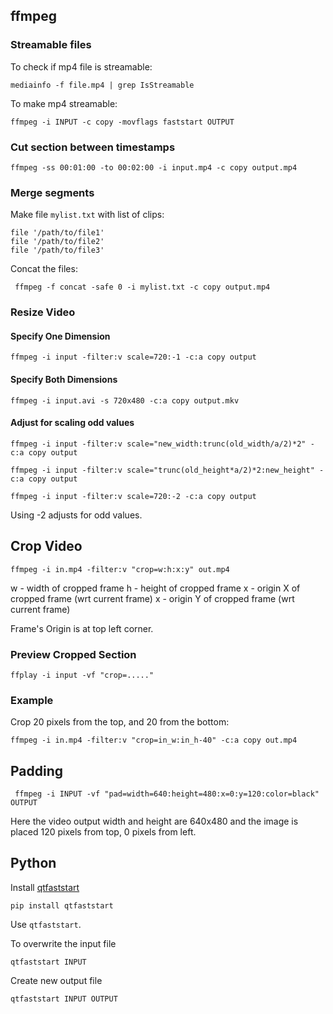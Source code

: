 ## ffmpeg

### Streamable files

To check if mp4 file is streamable:

    mediainfo -f file.mp4 | grep IsStreamable

To make mp4 streamable:

    ffmpeg -i INPUT -c copy -movflags faststart OUTPUT

### Cut section between timestamps

	ffmpeg -ss 00:01:00 -to 00:02:00 -i input.mp4 -c copy output.mp4
	
### Merge segments

Make file `mylist.txt` with list of clips:

	file '/path/to/file1'
	file '/path/to/file2'
	file '/path/to/file3'
	
Concat the files:

	 ffmpeg -f concat -safe 0 -i mylist.txt -c copy output.mp4

### Resize Video

#### Specify One Dimension

	ffmpeg -i input -filter:v scale=720:-1 -c:a copy output
	
#### Specify Both Dimensions

	ffmpeg -i input.avi -s 720x480 -c:a copy output.mkv
	
#### Adjust for scaling odd values

	ffmpeg -i input -filter:v scale="new_width:trunc(old_width/a/2)*2" -c:a copy output
	
	ffmpeg -i input -filter:v scale="trunc(old_height*a/2)*2:new_height" -c:a copy output
	
	ffmpeg -i input -filter:v scale=720:-2 -c:a copy output

Using -2 adjusts for odd values.

## Crop Video

	ffmpeg -i in.mp4 -filter:v "crop=w:h:x:y" out.mp4
	
w - width of cropped frame
h - height of cropped frame
x - origin X of cropped frame (wrt current frame)
x - origin Y of cropped frame (wrt current frame)

Frame's Origin is at top left corner.

### Preview Cropped Section

	ffplay -i input -vf "crop=....."

### Example

Crop 20 pixels from the top, and 20 from the bottom:	

	ffmpeg -i in.mp4 -filter:v "crop=in_w:in_h-40" -c:a copy out.mp4

## Padding

	 ffmpeg -i INPUT -vf "pad=width=640:height=480:x=0:y=120:color=black" OUTPUT
	 
Here the video output width and height are 640x480 and the image is placed 120 pixels from top, 0 pixels from left. 

## Python

Install [qtfaststart](https://github.com/danielgtaylor/qtfaststart)
    
    pip install qtfaststart

Use `qtfaststart`. 

To overwrite the input file
    
    qtfaststart INPUT 


Create new output file

    qtfaststart INPUT OUTPUT


